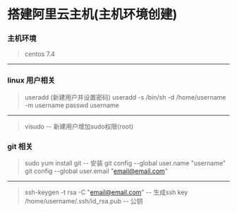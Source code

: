 # 搭建阿里云主机(主机环境创建)

### 主机环境
> centos 7.4

---
### linux 用户相关
> useradd (新建用户并设置密码)
> useradd -s /bin/sh -d /home/username -m username
> passwd username

---
> visudo -- 新建用户增加sudo权限(root)

### git 相关
> sudo yum install git -- 安装
> git config --global user.name "username"
> git config --global user.email "email@email.com"

---
> ssh-keygen -t rsa -C "email@email.com" -- 生成ssh key
> /home/username/.ssh/id_rsa.pub -- 公钥
